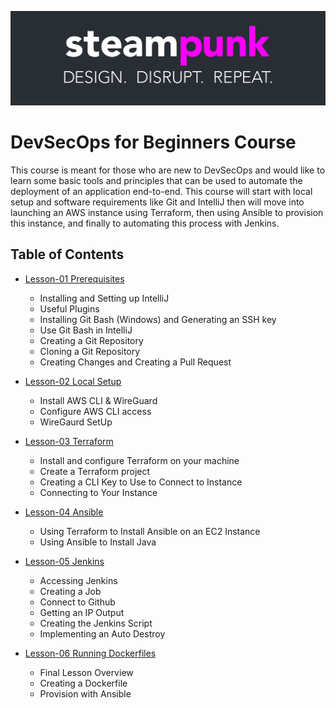 ![Logo](https://github.com/SteampunkFoundry/images/raw/master/steampunk_banner-white_pink_on_grey.jfif)

# DevSecOps for Beginners Course

This course is meant for those who are new to DevSecOps and would like to
learn some basic tools and principles that can be used to automate the
deployment of an application end-to-end. This course will start with local setup
and software requirements like Git and IntelliJ then will move into launching an
AWS instance using Terraform, then using Ansible to provision this instance, and
finally to automating this process with Jenkins.

## Table of Contents

+ [Lesson-01 Prerequisites](./Lesson-01.md)
    + Installing and Setting up IntelliJ
    + Useful Plugins
    + Installing Git Bash (Windows) and Generating an SSH key
    + Use Git Bash in IntelliJ
    + Creating a Git Repository
    + Cloning a Git Repository
    + Creating Changes and Creating a Pull Request


+ [Lesson-02 Local Setup](./Lesson-02.md)
    + Install AWS CLI & WireGuard
    + Configure AWS CLI access
    + WireGaurd SetUp

+ [Lesson-03 Terraform](./Lesson-03.md)
    + Install and configure Terraform on your machine
    + Create a Terraform project
    + Creating a CLI Key to Use to Connect to Instance
    + Connecting to Your Instance

+ [Lesson-04 Ansible](./Lesson-04.md)
    + Using Terraform to Install Ansible on an EC2 Instance
    + Using Ansible to Install Java
    

+ [Lesson-05 Jenkins](./Lesson-05.md)
  + Accessing Jenkins
  + Creating a Job
  + Connect to Github
  + Getting an IP Output
  + Creating the Jenkins Script
  + Implementing an Auto Destroy

  
+ [Lesson-06 Running Dockerfiles](./Lesson-06.md)
  + Final Lesson Overview
  + Creating a Dockerfile
  + Provision with Ansible
